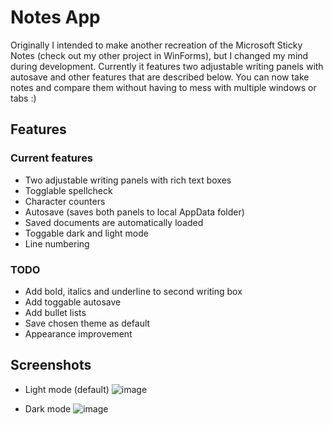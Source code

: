 # Notes App

Originally I intended to make another recreation of the Microsoft Sticky Notes (check out my other project in WinForms), but I changed my mind during development. Currently it features two adjustable writing panels with autosave and other features that are described below. You can now take notes and compare them without having to mess with multiple windows or tabs :)

## Features

### Current features
* Two adjustable writing panels with rich text boxes
* Togglable spellcheck
* Character counters
* Autosave (saves both panels to local AppData folder)
* Saved documents are automatically loaded
* Toggable dark and light mode
* Line numbering

### TODO
* Add bold, italics and underline to second writing box
* Add toggable autosave
* Add bullet lists
* Save chosen theme as default
* Appearance improvement

## Screenshots

* Light mode (default)
![image](https://github.com/precisepangolin/stickynotesWPF/assets/61357898/30fea92c-2107-47ef-b65f-469b05a4b160)

* Dark mode
![image](https://github.com/precisepangolin/stickynotesWPF/assets/61357898/7933165e-7a3c-4ce9-905c-e4ddbb75db73)





